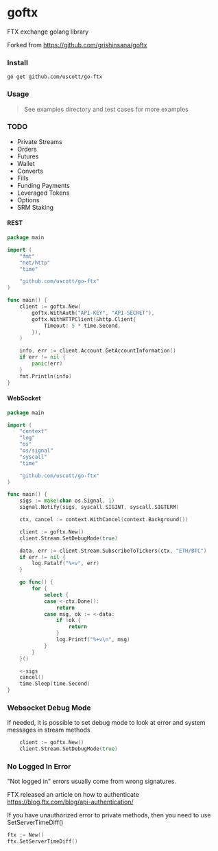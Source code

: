# goftx
FTX exchange golang library

Forked from https://github.com/grishinsana/goftx

### Install
```shell script
go get github.com/uscott/go-ftx
```

### Usage

> See examples directory and test cases for more examples

### TODO
- Private Streams
- Orders
- Futures
- Wallet
- Converts
- Fills
- Funding Payments
- Leveraged Tokens
- Options
- SRM Staking

#### REST
```go
package main

import (
	"fmt"
	"net/http"
	"time"

	"github.com/uscott/go-ftx"
)

func main() {
	client := goftx.New(
		goftx.WithAuth("API-KEY", "API-SECRET"),
		goftx.WithHTTPClient(&http.Client{
			Timeout: 5 * time.Second,
		}),
	)

	info, err := client.Account.GetAccountInformation()
	if err != nil {
		panic(err)
	}
	fmt.Println(info)
}
```

#### WebSocket
```go
package main

import (
	"context"
	"log"
	"os"
	"os/signal"
	"syscall"
	"time"

	"github.com/uscott/go-ftx"
)

func main() {
    sigs := make(chan os.Signal, 1)
    signal.Notify(sigs, syscall.SIGINT, syscall.SIGTERM)

    ctx, cancel := context.WithCancel(context.Background())

    client := goftx.New()
    client.Stream.SetDebugMode(true)

    data, err := client.Stream.SubscribeToTickers(ctx, "ETH/BTC")
    if err != nil {
        log.Fatalf("%+v", err)
    }

    go func() {
        for {
            select {
            case <-ctx.Done():
                return
            case msg, ok := <-data:
                if !ok {
                    return
                }
                log.Printf("%+v\n", msg)
            }
        }
    }()

    <-sigs
    cancel()
    time.Sleep(time.Second)
}
```

### Websocket Debug Mode
If needed, it is possible to set debug mode to look at error and system messages in stream methods
```go
    client := goftx.New()
    client.Stream.SetDebugMode(true)
```

### No Logged In Error
"Not logged in" errors usually come from wrong signatures.

FTX released an article on how to authenticate https://blog.ftx.com/blog/api-authentication/

If you have unauthorized error to private methods, then you need to use SetServerTimeDiff()
```go
ftx := New()
ftx.SetServerTimeDiff()
```
